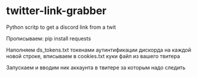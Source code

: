 # twitter-link-grabber
Python scritp to get a discord link from a twit


Прописываем:
pip install requests


Наполняем ds_tokens.txt токенами аутинтификации дискорда на каждой новой строке, вписываем в cookies.txt куки файл из вашего твитера

Запускаем и вводим ник аккаунта в твитере за которым надо следить
